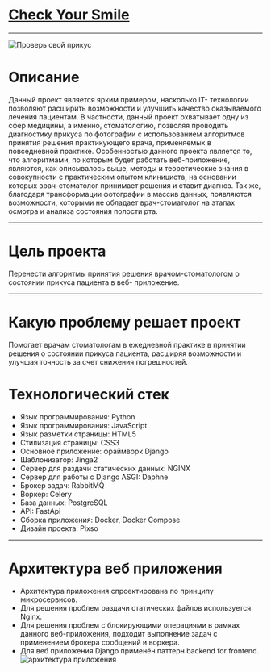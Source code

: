 # [Check Your Smile](http://91.186.198.225 "проверь свой прикус")
____
![Проверь свой прикус](https://b-stom.ru/upload/articles/111.jpg)

# Описание
Данный проект является ярким примером, насколько IT- технологии позволяют расширить возможности и улучшить качество оказываемого лечения пациентам. В частности, данный проект охватывает одну из сфер медицины, а именно, стоматологию, позволяя проводить диагностику прикуса по фотографии с использованием алгоритмов принятия решения практикующего врача,  применяемых в  повседневной практике. Особенностью данного проекта является то, что алгоритмами, по которым будет работать веб-приложение, являются, как описывалось выше, методы и теоретические знания в совокупности с практическим  опытом клинициста, на основании которых врач-стоматолог принимает решения и ставит диагноз. Так же, благодаря трансформации фотографии в массив данных, появляются возможности, которыми не обладает врач-стоматолог на  этапах осмотра и анализа состояния полости рта. 
___
# Цель проекта
Перенести алгоритмы принятия решения врачом-стоматологом о состоянии прикуса пациента в веб- приложение.
___
# Какую проблему решает проект 
Помогает врачам стоматологам в ежедневной практике в принятии решения о состоянии прикуса пациента, расширяя возможности и улучшая точность за счет снижения погрешностей.
# Технологический стек
* Язык программирования: Python
* Язык программирования: JavaScript
* Язык разметки страницы: HTML5
* Стилизация страницы: CSS3
* Основное приложение: фраймворк Django
* Шаблонизатор: Jinga2
* Сервер для раздачи статических данных: NGINX
* Сервер для работы с Django ASGI: Daphne
* Брокер задач: RabbitMQ
* Воркер: Celery
* База данных: PostgreSQL
* API: FastApi
* Сборка приложения: Docker, Docker Compose
* Дизайн проекта: Pixso
___
# Архитектура веб приложения
* Архитектура приложения  спроектирована по принципу микросервисов.
* Для решения проблем раздачи статических файлов используется Nginx.
* Для решения проблем с блокирующими операциями в рамках данного веб-приложения, подходит выполнение задач с применением брокера сообщений и воркера.
* Для веб приложения Django  применён паттерн backend for frontend.
![архитектура приложения](https://drive.google.com/file/d/1MSnmnBPZOuUhUcC1WjqvjVB9yIYaYxcM/view?usp=sharing)
